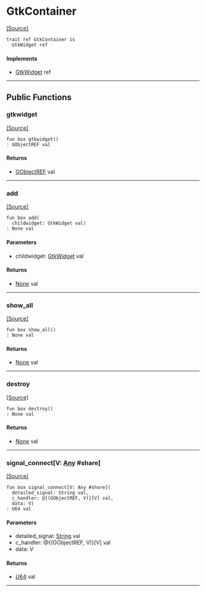 # GtkContainer
<span class="source-link">[[Source]](src/gtk3/GtkContainer.md#L2)</span>
```pony
trait ref GtkContainer is
  GtkWidget ref
```

#### Implements

* [GtkWidget](gtk3-GtkWidget.md) ref

---

## Public Functions

### gtkwidget
<span class="source-link">[[Source]](src/gtk3/GtkContainer.md#L3)</span>


```pony
fun box gtkwidget()
: GObjectREF val
```

#### Returns

* [GObjectREF](gtk3-..-gobject-GObjectREF.md) val

---

### add
<span class="source-link">[[Source]](src/gtk3/GtkContainer.md#L4)</span>


```pony
fun box add(
  childwidget: GtkWidget val)
: None val
```
#### Parameters

*   childwidget: [GtkWidget](gtk3-GtkWidget.md) val

#### Returns

* [None](builtin-None.md) val

---

### show_all
<span class="source-link">[[Source]](src/gtk3/GtkWidget.md#L4)</span>


```pony
fun box show_all()
: None val
```

#### Returns

* [None](builtin-None.md) val

---

### destroy
<span class="source-link">[[Source]](src/gtk3/GtkWidget.md#L7)</span>


```pony
fun box destroy()
: None val
```

#### Returns

* [None](builtin-None.md) val

---

### signal_connect\[V: [Any](builtin-Any.md) #share\]
<span class="source-link">[[Source]](src/gtk3/GtkWidget.md#L10)</span>


```pony
fun box signal_connect[V: Any #share](
  detailed_signal: String val,
  c_handler: @{(GObjectREF, V)}[V] val,
  data: V)
: U64 val
```
#### Parameters

*   detailed_signal: [String](builtin-String.md) val
*   c_handler: @{(GObjectREF, V)}[V] val
*   data: V

#### Returns

* [U64](builtin-U64.md) val

---

